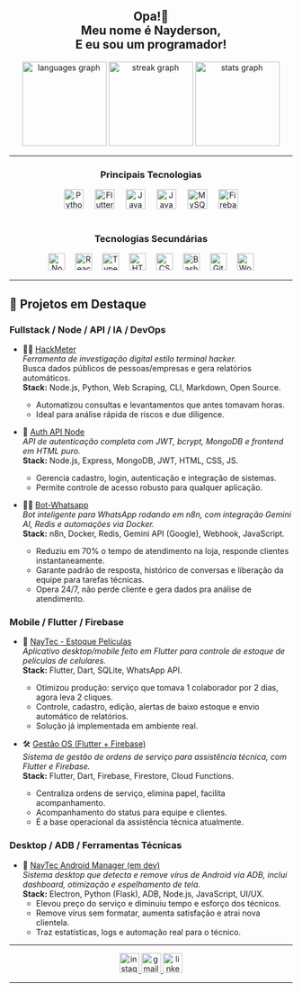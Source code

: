 
<h2 align="center">Opa!👋<br>Meu nome é Nayderson,<br> E eu sou um programador!</h2>

<div align="center">
  <img src="https://github-readme-stats.vercel.app/api/top-langs?username=Nerdzter&locale=en&hide_title=false&layout=compact&card_width=320&langs_count=5&theme=dracula&hide_border=false" height="150" alt="languages graph"  />
  <img src="https://streak-stats.demolab.com?user=Nerdzter&locale=en&mode=daily&theme=dracula&hide_border=false&border_radius=5" height="150" alt="streak graph"  />
  <img src="https://github-readme-stats.vercel.app/api?username=Nerdzter&hide_title=false&hide_rank=false&show_icons=true&include_all_commits=true&count_private=true&disable_animations=false&theme=dracula&locale=en&hide_border=false" height="150" alt="stats graph"  />
</div>

---

<h3 align="center">Principais Tecnologias</h3>
<div align="center">
  <img src="https://cdn.jsdelivr.net/gh/devicons/devicon/icons/python/python-original.svg" height="35" alt="Python" />
  <img width="12" />
  <img src="https://cdn.jsdelivr.net/gh/devicons/devicon/icons/flutter/flutter-original.svg" height="35" alt="Flutter" />
  <img width="12" />
  <img src="https://cdn.jsdelivr.net/gh/devicons/devicon/icons/javascript/javascript-original.svg" height="35" alt="JavaScript" />
  <img width="12" />
  <img src="https://cdn.jsdelivr.net/gh/devicons/devicon/icons/java/java-original.svg" height="35" alt="Java" />
  <img width="12" />
  <img src="https://cdn.jsdelivr.net/gh/devicons/devicon/icons/mysql/mysql-original.svg" height="35" alt="MySQL" />
  <img width="12" />
  <img src="https://cdn.jsdelivr.net/gh/devicons/devicon/icons/firebase/firebase-plain.svg" height="35" alt="Firebase" />
</div>

<br />

<h3 align="center">Tecnologias Secundárias</h3>
<div align="center">
  <img src="https://cdn.jsdelivr.net/gh/devicons/devicon/icons/nodejs/nodejs-original.svg" height="30" alt="Node.js" />
  <img width="10" />
  <img src="https://cdn.jsdelivr.net/gh/devicons/devicon/icons/react/react-original.svg" height="30" alt="React" />
  <img width="10" />
  <img src="https://cdn.jsdelivr.net/gh/devicons/devicon/icons/typescript/typescript-original.svg" height="30" alt="TypeScript" />
  <img width="10" />
  <img src="https://cdn.jsdelivr.net/gh/devicons/devicon/icons/html5/html5-original.svg" height="30" alt="HTML5" />
  <img width="10" />
  <img src="https://cdn.jsdelivr.net/gh/devicons/devicon/icons/css3/css3-original.svg" height="30" alt="CSS3" />
  <img width="10" />
  <img src="https://cdn.jsdelivr.net/gh/devicons/devicon/icons/bash/bash-original.svg" height="30" alt="Bash" />
  <img width="10" />
  <img src="https://cdn.jsdelivr.net/gh/devicons/devicon/icons/git/git-original.svg" height="30" alt="Git" />
  <img width="10" />
  <img src="https://cdn.jsdelivr.net/gh/devicons/devicon/icons/wordpress/wordpress-original.svg" height="30" alt="WordPress" />
</div>

---

## 🧩 Projetos em Destaque 

### Fullstack / Node / API / IA / DevOps

- 🕵️‍♂️ [HackMeter](https://github.com/Nerdzter/HackMeter)  
  *Ferramenta de investigação digital estilo terminal hacker.*  
  Busca dados públicos de pessoas/empresas e gera relatórios automáticos.  
  **Stack:** Node.js, Python, Web Scraping, CLI, Markdown, Open Source.  
  - Automatizou consultas e levantamentos que antes tomavam horas.
  - Ideal para análise rápida de riscos e due diligence.

- 🔐 [Auth API Node](https://github.com/Nerdzter/auth-api-node)  
  *API de autenticação completa com JWT, bcrypt, MongoDB e frontend em HTML puro.*  
  **Stack:** Node.js, Express, MongoDB, JWT, HTML, CSS, JS.
  - Gerencia cadastro, login, autenticação e integração de sistemas.
  - Permite controle de acesso robusto para qualquer aplicação.

- 🧑‍💬 [Bot-Whatsapp](https://github.com/Nerdzter/Bot-Whatsapp)  
  *Bot inteligente para WhatsApp rodando em n8n, com integração Gemini AI, Redis e automações via Docker.*  
  **Stack:** n8n, Docker, Redis, Gemini API (Google), Webhook, JavaScript.
  - Reduziu em 70% o tempo de atendimento na loja, responde clientes instantaneamente.
  - Garante padrão de resposta, histórico de conversas e liberação da equipe para tarefas técnicas.
  - Opera 24/7, não perde cliente e gera dados pra análise de atendimento.

### Mobile / Flutter / Firebase

- 📱 [NayTec - Estoque Películas](https://github.com/Nerdzter/EstoquePeliculas)  
  *Aplicativo desktop/mobile feito em Flutter para controle de estoque de películas de celulares.*  
  **Stack:** Flutter, Dart, SQLite, WhatsApp API.
  - Otimizou produção: serviço que tomava 1 colaborador por 2 dias, agora leva 2 cliques.
  - Controle, cadastro, edição, alertas de baixo estoque e envio automático de relatórios.
  - Solução já implementada em ambiente real.

- 🛠️ [Gestão OS (Flutter + Firebase)](https://github.com/Nerdzter/gest-oOS)  
  *Sistema de gestão de ordens de serviço para assistência técnica, com Flutter e Firebase.*  
  **Stack:** Flutter, Dart, Firebase, Firestore, Cloud Functions.
  - Centraliza ordens de serviço, elimina papel, facilita acompanhamento.
  - Acompanhamento do status para equipe e clientes.
  - É a base operacional da assistência técnica atualmente.

### Desktop / ADB / Ferramentas Técnicas

- 📱 [NayTec Android Manager (em dev)](https://github.com/Nerdzter/NayTec-Android-Manager)  
  *Sistema desktop que detecta e remove vírus de Android via ADB, inclui dashboard, otimização e espelhamento de tela.*  
  **Stack:** Electron, Python (Flask), ADB, Node.js, JavaScript, UI/UX.
  - Elevou preço do serviço e diminuiu tempo e esforço dos técnicos.
  - Remove vírus sem formatar, aumenta satisfação e atrai nova clientela.
  - Traz estatísticas, logs e automação real para o técnico.

---

<div align="center">
  <a href="https://instagram.com/eunayderson" target="_blank">
    <img src="https://img.shields.io/static/v1?message=Instagram&logo=instagram&label=&color=E4405F&logoColor=white&labelColor=&style=for-the-badge" height="35" alt="instagram logo"/>
  </a>
  <a href="mailto:nayderson.contato@gmail.com">
    <img src="https://img.shields.io/static/v1?message=Gmail&logo=gmail&label=&color=D14836&logoColor=white&labelColor=&style=for-the-badge" height="35" alt="gmail logo"/>
  </a>
  <a href="https://br.linkedin.com/in/nayderson-oliveira-751ba6217" target="_blank">
    <img src="https://img.shields.io/static/v1?message=LinkedIn&logo=linkedin&label=&color=0077B5&logoColor=white&labelColor=&style=for-the-badge" height="35" alt="linkedin logo"/>
  </a>
</div>

---
